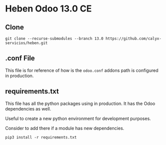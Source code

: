 # Heben Odoo 13.0 CE

## Clone

`git clone --recurse-submodules --branch 13.0 https://github.com/calyx-servicios/heben.git`

## .conf File

This file is for reference of how is the `odoo.conf` addons path is configured in production.

## requirements.txt

This file has all the python packages using in production. It has the Odoo dependencies as well.

Useful to create a new python environment for development purposes.

Consider to add there if a module has new dependencies.

`pip3 install -r requirements.txt`
